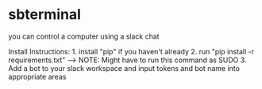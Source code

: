 # sbterminal
you can control a computer using a slack chat

Install Instructions:
	1. install "pip" if you haven't already
	2. run "pip install -r requirements.txt" --> NOTE: Might have to run this command as SUDO
	3. Add a bot to your slack workspace and input tokens and bot name into appropriate areas

